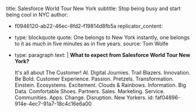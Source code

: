 title: Salesforce World Tour New York
subtitle: Stop being busy and start being cool in NYC
author:
  - f0946120-ab22-46ec-8fd2-f19814d8fb5a
replicator_content:
  - 
    type: blockquote
    quote: One belongs to New York instantly, one belongs to it as much in five minutes as in five years.
    source: Tom Wolfe
  - 
    type: paragraph
    text: |
      **What to expect from Salesforce World Tour New York?**
      
      It's all about The Customer! AI. Digital Journies. Trail Blazers. Innovation. Be Bold. Customer Experience. Passion. Pretzels. Transformation. Einstein. Ecosystems. Excitement. Clouds & Rainbows. Information. Big Data. Comfortable Shoes. Partners. Sales. Marketing. Service. Communities. Apps. Change. Disruption. New Yorkers.
id: faf04896-914e-4ec7-91a7-18c4c16e6a00
